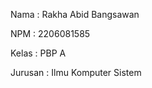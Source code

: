 Nama    : Rakha Abid Bangsawan

NPM     : 2206081585

Kelas   : PBP A

Jurusan : Ilmu Komputer Sistem